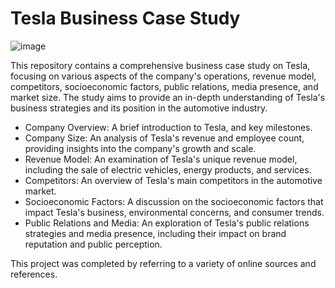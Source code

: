 # Tesla Business Case Study
  ![image](https://github.com/SyedShoeb149/Tesla-Business-Case-Study/assets/112200757/55ed83a7-527d-451b-bb22-67feac8f8f42)

This repository contains a comprehensive business case study on Tesla, focusing on various aspects of the company's operations, revenue model, competitors, socioeconomic factors, public relations, media presence, and market size. The study aims to provide an in-depth understanding of Tesla's business strategies and its position in the automotive industry.


* Company Overview: A brief introduction to Tesla, and key milestones.
* Company Size: An analysis of Tesla's revenue and employee count, providing insights into the company's growth and scale.
* Revenue Model: An examination of Tesla's unique revenue model, including the sale of electric vehicles, energy products, and services.
* Competitors: An overview of Tesla's main competitors in the automotive market.
* Socioeconomic Factors: A discussion on the socioeconomic factors that impact Tesla's business, environmental concerns, and consumer trends.
* Public Relations and Media: An exploration of Tesla's public relations strategies and media presence, including their impact on brand reputation and public perception.

This project was completed by referring to a variety of online sources and references.





